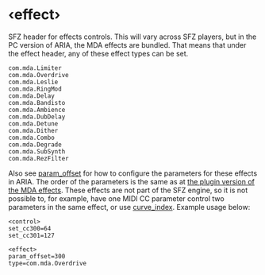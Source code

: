 # ‹effect›

SFZ header for effects controls. This will vary across SFZ players, but in the
PC version of ARIA, the MDA effects are bundled. That means that under the
effect header, any of these effect types can be set.

```
com.mda.Limiter
com.mda.Overdrive
com.mda.Leslie
com.mda.RingMod
com.mda.Delay
com.mda.Bandisto
com.mda.Ambience
com.mda.DubDelay
com.mda.Detune
com.mda.Dither
com.mda.Combo
com.mda.Degrade
com.mda.SubSynth
com.mda.RezFilter
```

Also see [param_offset](/extensions/aria/opcodes/param_offset) for how to
configure the parameters for these effects in ARIA.
The order of the parameters is the same as at [the plugin version of the MDA effects](http://mda.smartelectronix.com/).
These effects are not part of the SFZ engine, so it is not possible to, for
example, have one MIDI CC parameter control two parameters in the same effect,
or use [curve_index](/extensions/aria/opcodes/curve_index). Example usage below:

```
<control>
set_cc300=64
set_cc301=127

<effect>
param_offset=300
type=com.mda.Overdrive
```
